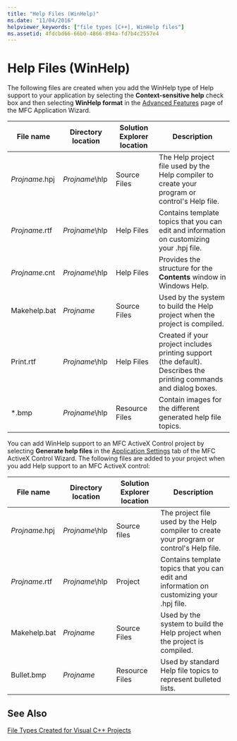 ```yaml
---
title: "Help Files (WinHelp)"
ms.date: "11/04/2016"
helpviewer_keywords: ["file types [C++], WinHelp files"]
ms.assetid: 4fdcbd66-66b0-4866-894a-fd7b4c2557e4
---
```

# Help Files (WinHelp)

The following files are created when you add the WinHelp type of Help support to your application by selecting the **Context-sensitive help** check box and then selecting **WinHelp format** in the [Advanced Features](../../mfc/reference/advanced-features-mfc-application-wizard.md) page of the MFC Application Wizard.

|File name|Directory location|Solution Explorer location|Description|
|---------------|------------------------|--------------------------------|-----------------|
|*Projname*.hpj|*Projname*\hlp|Source Files|The Help project file used by the Help compiler to create your program or control's Help file.|
|*Projname*.rtf|*Projname*\hlp|Help Files|Contains template topics that you can edit and information on customizing your .hpj file.|
|*Projname*.cnt|*Projname*\hlp|Help Files|Provides the structure for the **Contents** window in Windows Help.|
|Makehelp.bat|*Projname*|Source Files|Used by the system to build the Help project when the project is compiled.|
|Print.rtf|*Projname*\hlp|Help Files|Created if your project includes printing support (the default). Describes the printing commands and dialog boxes.|
|*.bmp|*Projname*\hlp|Resource Files|Contain images for the different generated help file topics.|

You can add WinHelp support to an MFC ActiveX Control project by selecting **Generate help files** in the [Application Settings](../../mfc/reference/application-settings-mfc-activex-control-wizard.md) tab of the MFC ActiveX Control Wizard. The following files are added to your project when you add Help support to an MFC ActiveX control:

|File name|Directory location|Solution Explorer location|Description|
|---------------|------------------------|--------------------------------|-----------------|
|*Projname*.hpj|*Projname*\hlp|Source files|The project file used by the Help compiler to create your program or control's Help file.|
|*Projname*.rtf|*Projname*\hlp|Project|Contains template topics that you can edit and information on customizing your .hpj file.|
|Makehelp.bat|*Projname*|Source Files|Used by the system to build the Help project when the project is compiled.|
|Bullet.bmp|*Projname*|Resource Files|Used by standard Help file topics to represent bulleted lists.|

## See Also

[File Types Created for Visual C++ Projects](file-types-created-for-visual-cpp-projects.md)